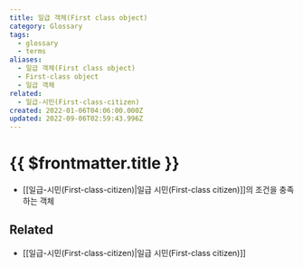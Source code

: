 ```yaml
---
title: 일급 객체(First class object)
category: Glossary
tags:
  - glossary
  - terms
aliases:
  - 일급 객체(First class object)
  - First-class object
  - 일급 객체
related:
  - 일급-시민(First-class-citizen)
created: 2022-01-06T04:06:00.000Z
updated: 2022-09-06T02:59:43.996Z
---
```


# {{ $frontmatter.title }}

- [[일급-시민(First-class-citizen)|일급 시민(First-class citizen)]]의 조건을 충족하는 객체

## Related

- [[일급-시민(First-class-citizen)|일급 시민(First-class citizen)]]
